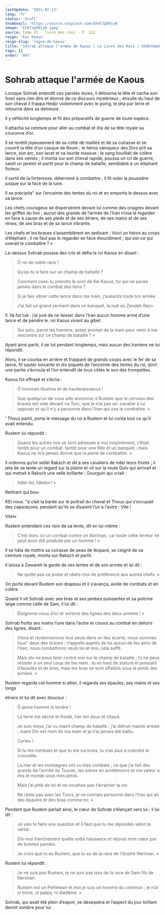 ```yaml
---
lastUpdate: '2021-07-13'
lang: 'fr'
status: 'draft'
thumbnail: 'https://source.unsplash.com/EFm7JpD9jy8'
image: 'EFm7JpD9jy8.jpeg'
source: tome II - livre des rois - P. 112
reign: 'Keï Kaous'
reign-slug: 'regne-de-kaous'
title: "Sohrab attaque l'armée de Kaous | Le Livre des Rois | Shâhnâmeh"
tags: []
order: '047'
---
```


<!-- LTeX: language=fr -->

# Sohrab attaque l'armée de Kaous

Lorsque Sohrab entendit ces paroles dures, il détourna la tête et cacha son front sans rien dire et étonné de ce discours mystérieux ; ensuite du haut de son cheval il frappa Hedjir violemment avec le poing, le jeta par terre et retourna dans sa demeure.

Il y réfléchit longtemps et fit des préparatifs de guerre de toute espèce.

Il attacha sa ceinture pour aller au combat et ôta de sa tête royale sa couronne d’or.

Il se revêtit joyeusement de sa cotte de mailles et de sa cuirasse et se couvrit la tête d’un casque de Roum ; le héros vainqueur des Divs prit sa lance, son arc, son lacet et sa lourde massue ; le sang bouillait de colère dans ses veines ; il monta sur son cheval rapide, poussa un cri de guerre, saisit un javelot et partit pour le champ de bataille, semblable à un éléphant furieux.

Il sortit de la forteresse, déterminé à combattre ; il fit voler la poussière jusque sur la face de la lune.

Il se précipita" sur l’enceinte des tentes du roi et en emporta le dessus avec sa lance.

Les chefs courageux se dispersèrent devant lui comme des onagres devant les griffes du lion ; aucun des grands de l’armée de l’Iran n’osa le regarder en face à cause de ses pieds et de ses étriers, de ses mains et de ses rênes, de ses bras et de sa lance vibrante.

Les chefs et les braves s’assemblèrent en sedisant : Voici un héros au corps d’éléphant ; il ne faut pas le regarder en face étourdiment ; qui est-ce qui oserait le combattre ? »

Là-dessus Sohrab poussa des cris et défia le roi Kaous en disant :

> Ô roi de noble race !
>
> Qu’as-tu à faire sur un champ de bataille ?
>
> Comment oses-tu prendre le nom de Keï Kaous, toi qui ne parais jamais dans le combat des lions ?
>
> Si je fais vibrer cette lance dans ma main, j’auéantis toute ton armée.
>
> J’ai fait un grand serment dans un banquet, la nuit où Zendeh Rez»

Il. llà fut tué : j’ai juré de ne laisser dans l’Iran aucun homme armé d’une lance et de pendre le. roi Kaous vivant au gibet.
>
> Qui astu, parmi les Iraniens, assez prompt de la main pour venir à ma rencontre sur ce champ de bataille ? »

Ayant ainsi parlé, il se tut pendant longtemps, mais aucun des Iraniens ne lui répondit.

Alors, il se courba en arrière et frappant de grands coups avec le fer de sa lance, fit sauter soixante et dix piquets de l’enceinte des tentes du roi, dont une partie s’écroula et l’on entendit de tous côtés le son des trompettes.

Kaous fut effrayé et s’écria :

> Ô hommes illustres et de hautenaissance !
>
> Que quelqu’un de vous aille annoncer à Rustem que le cerveau des braves est vide devant ce Turc, que je n’ai pas un. cavalier à lui opposer et qu’il n’y a personne dans l’Iran qui ose le combattre. »

’
Thous partit, porta le message du roi à Rustem et lui conta tout ce qu’il avait entendu.

Rustem lui répondit :

> Quand les autres rois se sont adressés à moi inopinément, c’était tantôt pour un combat. tantôt pour une fête et un banquet ; mais Kaous ne m’a jamais donné que la peine de combattre. »

Il ordonna qu’on sellât Raksch et dit à ses cavaliers de rider leurs fronts ; il jeta de sa tente un regard sur la plaine et vit sur la route Guiv qui arrivait et qui mettait à Raksch une selle brillante ; Gourguin qui criait :

> Hâte-toi, hâteloi ! »

Rehham qui bou-

KEI nous. "à clait la barde sur le poitrail du cheval et Thous qui s’occupait des caparaçons, pendant qu’ils se disaient l’un à l’autre : Vite !

Vitel»

Rustem entendant ces voix de sa tente, dit en lui-même :

> C’est donc ici un combat contre un Abriman, car toute cette lerreur ne peut avoir été produite par un homme ! »

Il se hâta de mettre sa cuirasse de peau de léopard, se ceignit de sa ceinture royale, monta sur Raksch et partit.

Il laissa à Zewareh la garde de ses tentes et de son armée et lai dit :

> Ne quitte pas ce poste et obéis-moi de préférence aux autres chefs. »

On porta devant Rustem son drapeau et il s’avança, avide de combats et en colère.

Quand il vit Sohrab avec ses bras et ses jambes puissantes et sa poitrine large comme celle de Sam, il lui dit :

> Éloignons-nous d’ici et sortons des lignes des deux armées ! »

Sohrab frotta ses mains l’une dans l’autre et courut au combat en dehors des lignes, disant :

> Viens et rendonsonous tout seuls dans un lieu écarté,-nous sommes tous" deux des braves ; n’appelle auprès de toi aucun de tes amis de l’Iran, nous combattrons seuls toi et moi, cela suffit.
>
> Mais stu ne peux tenir contre moi sur le champ de bataille ; tu ne peux résister à un seul coup de ma main ; tu es haut de stature et puissant d’épaules et de bras, mais tes bras se sont affaiblis sous le poids des années. »

Rustem regarda cet homme si altier, il regarda ses épaules, ses mains et ses longs

étriers et lui dit avec douceur :

> Ô jeune homme si tendre !
>
> La terre est sèche et froide, l’air est doux et chaud.
>
> Je suis vieux, j’ai vu maint champ de bataille ; j’ai détruit mainte armée ; maint Div est mort de ma main et je n’ai jamais été battu.
>
> Certes !
>
> Si tu me combats et que tu me survives, tu n’as plus à craindre le crocodile.
>
> La mer et les montagnes ont vu mes combats ; ce que j’ai fait des grands de l’armée du Touran, les astres en sonttémoins et ma valeur a mis le monde sous mes pieds.
>
> Mais j’ai pitié de toi et ne voudrais pas t’arracher la vie.
>
> Ne reste pas avec les Turcs, je ne connais personne dans l’Iran qui ait des épaules et des bras comme toi. »

Pendant que Rustem parlait ainsi, le cœur de Sohrab s’élançait vers lui ; il lui dit :

> Je vais te faire une question et il faut que tu me répondes selon la vérité.
>
> Dis-moi franchement quelle estta naissance et réjouis mon cœur par de bonnes paroles.
>
> Je crois que tu es Rustem, que tu es de la race de l’illustre Neriman. »

Rustem lui répondit :

> Je ne suis pas Rustem, je ne suis pas issu de la race de Sam fils de Neriman.
>
> Rustem est un Pehlewan et moi je suis un homme du commun ; je n’ai ni trône, ni palais, ni diadème. »

Sohrab, qui avait été plein d’espoir, se désespéra et l’aspect du jour brillant devint sombre pour lui.
